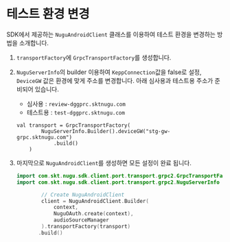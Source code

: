 # 테스트 환경 변경

SDK에서 제공하는 `NuguAndroidClient` 클래스를 이용하여 테스트 환경을 변경하는 방법을 소개합니다.

1. `transportFactory`에 `GrpcTransportFactory`를 생성합니다.
2. `NuguServerInfo`의 builder 이용하여 `KeppConnection`값을  false로 설정, `DeviceGW` 값은 환경에 맞게 주소를 변경합니다.  아래 심사용과 테스트용 주소가 준비되어 있습니다.

   * 심사용 : `review-dggprc.sktnugu.com` 
   * 테스트용 : `test-dggprc.sktnugu.com`

   ```text
   val transport = GrpcTransportFactory(
           NuguServerInfo.Builder().deviceGW("stg-gw-grpc.sktnugu.com")
               .build()
       )
   ```

3. 마지막으로 `NuguAndroidClient`를 생성하면 모든 설정이 완료 됩니다.

   ```kotlin
   import com.skt.nugu.sdk.client.port.transport.grpc2.GrpcTransportFactory
   import com.skt.nugu.sdk.client.port.transport.grpc2.NuguServerInfo

           // Create NuguAndroidClient
           client = NuguAndroidClient.Builder(
               context,
               NuguOAuth.create(context),
               audioSourceManager
           ).transportFactory(transport)
          .build()
   ```





